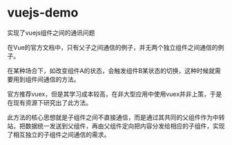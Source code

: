 # vuejs-demo
实现了vuejs组件之间的通讯问题

在Vue的官方文档中，只有父子之间通信的例子，并无两个独立组件之间通信的例子。

在某种场合下，如改变组件A的状态，会触发组件B某状态的切换，这种时候就需要用到组件间通信的方法。

官方推荐vuex，但是其学习成本较高，在非大型应用中使用vuex并非上策，于是在现有资源下研究出了此方法。

此方法的核心思想就是子组件之间不直接通信，而是通过其共同的父组件作为中转站，把数据统一发送到父组件，再由父组件定向把内容分发给相应的子组件，实现了相互独立的子组件之间通信的需求。
